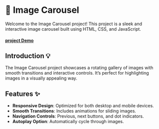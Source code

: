 # 📸 Image Carousel

Welcome to the Image Carousel project! This project is a sleek and interactive image carousel built using HTML, CSS, and JavaScript.
#### [project Demo](https://abdulrahman-mohamed-amin.github.io/img-carousel/)
## Introduction 💡

The Image Carousel project showcases a rotating gallery of images with smooth transitions and interactive controls. It’s perfect for highlighting images in a visually appealing way.

## Features ✨

- **Responsive Design**: Optimized for both desktop and mobile devices.
- **Smooth Transitions**: Includes animations for sliding images.
- **Navigation Controls**: Previous, next buttons, and dot indicators.
- **Autoplay Option**: Automatically cycle through images.
